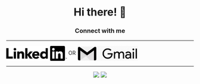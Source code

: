 <h1 align=center> Hi there! 👋 </h1>
<h3 align=center> Connect with me </h3>


---

<a href= "https://www.linkedin.com/in/roy-bakker-6a1a0a93/"><img height=40px align=center src="https://github.com/rbakker96/images/blob/master/linkedin.jpg"/></a>  OR <a href="mailto:rbakker@student.codam.nl"><img height=40px align=center src="https://github.com/rbakker96/images/blob/master/gmail.jpeg"></a> 

---

<p align="center">
  <img height="150" src="https://github-readme-stats.vercel.app/api/top-langs/?username=rbakker96&theme=dark&hide_border=true&layout=compact&count_private=true" />
  <img height="150" src="https://github-readme-stats.vercel.app/api?username=rbakker96&theme=dark&show_icons=true&count_private=true&hide_border=true&hide=issues" />
</p>
